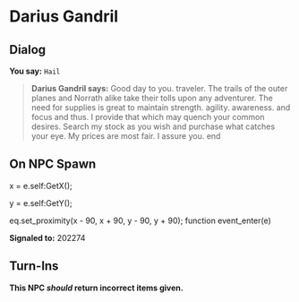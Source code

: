 # Darius Gandril
## Dialog

**You say:** `Hail`



>**Darius Gandril says:** Good day to you. traveler. The trails of the outer planes and Norrath alike take their tolls upon any adventurer. The need for supplies is great to maintain strength. agility. awareness. and focus and thus. I provide that which may quench your common desires. Search my stock as you wish and purchase what catches your eye. My prices are most fair. I assure you.
end

## On NPC Spawn

x = e.self:GetX();

y = e.self:GetY();

eq.set_proximity(x - 90, x + 90, y - 90, y + 90);
function event_enter(e)

**Signaled to:** 202274
## Turn-Ins



**This NPC *should* return incorrect items given.**





